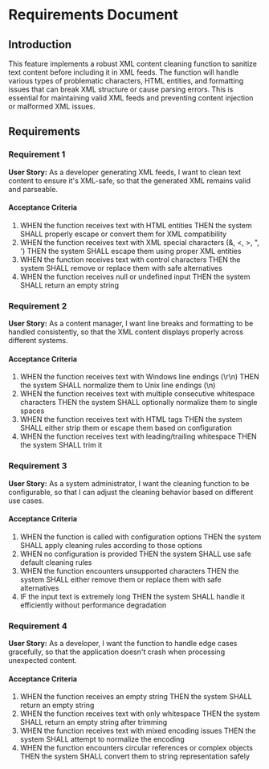 # Requirements Document

## Introduction

This feature implements a robust XML content cleaning function to sanitize text content before including it in XML feeds. The function will handle various types of problematic characters, HTML entities, and formatting issues that can break XML structure or cause parsing errors. This is essential for maintaining valid XML feeds and preventing content injection or malformed XML issues.

## Requirements

### Requirement 1

**User Story:** As a developer generating XML feeds, I want to clean text content to ensure it's XML-safe, so that the generated XML remains valid and parseable.

#### Acceptance Criteria

1. WHEN the function receives text with HTML entities THEN the system SHALL properly escape or convert them for XML compatibility
2. WHEN the function receives text with XML special characters (&, <, >, ", ') THEN the system SHALL escape them using proper XML entities
3. WHEN the function receives text with control characters THEN the system SHALL remove or replace them with safe alternatives
4. WHEN the function receives null or undefined input THEN the system SHALL return an empty string

### Requirement 2

**User Story:** As a content manager, I want line breaks and formatting to be handled consistently, so that the XML content displays properly across different systems.

#### Acceptance Criteria

1. WHEN the function receives text with Windows line endings (\r\n) THEN the system SHALL normalize them to Unix line endings (\n)
2. WHEN the function receives text with multiple consecutive whitespace characters THEN the system SHALL optionally normalize them to single spaces
3. WHEN the function receives text with HTML tags THEN the system SHALL either strip them or escape them based on configuration
4. WHEN the function receives text with leading/trailing whitespace THEN the system SHALL trim it

### Requirement 3

**User Story:** As a system administrator, I want the cleaning function to be configurable, so that I can adjust the cleaning behavior based on different use cases.

#### Acceptance Criteria

1. WHEN the function is called with configuration options THEN the system SHALL apply cleaning rules according to those options
2. WHEN no configuration is provided THEN the system SHALL use safe default cleaning rules
3. WHEN the function encounters unsupported characters THEN the system SHALL either remove them or replace them with safe alternatives
4. IF the input text is extremely long THEN the system SHALL handle it efficiently without performance degradation

### Requirement 4

**User Story:** As a developer, I want the function to handle edge cases gracefully, so that the application doesn't crash when processing unexpected content.

#### Acceptance Criteria

1. WHEN the function receives an empty string THEN the system SHALL return an empty string
2. WHEN the function receives text with only whitespace THEN the system SHALL return an empty string after trimming
3. WHEN the function receives text with mixed encoding issues THEN the system SHALL attempt to normalize the encoding
4. WHEN the function encounters circular references or complex objects THEN the system SHALL convert them to string representation safely